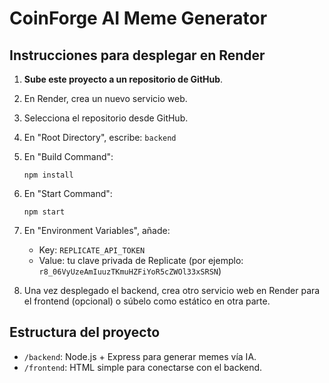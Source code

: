 
# CoinForge AI Meme Generator

## Instrucciones para desplegar en Render

1. **Sube este proyecto a un repositorio de GitHub**.
2. En Render, crea un nuevo servicio web.
3. Selecciona el repositorio desde GitHub.
4. En "Root Directory", escribe: `backend`
5. En "Build Command":  
   ```
   npm install
   ```
6. En "Start Command":  
   ```
   npm start
   ```
7. En "Environment Variables", añade:
   - Key: `REPLICATE_API_TOKEN`
   - Value: tu clave privada de Replicate (por ejemplo: `r8_06VyUzeAmIuuzTKmuHZFiYoR5cZWOl33xSRSN`)

8. Una vez desplegado el backend, crea otro servicio web en Render para el frontend (opcional) o súbelo como estático en otra parte.

## Estructura del proyecto

- `/backend`: Node.js + Express para generar memes vía IA.
- `/frontend`: HTML simple para conectarse con el backend.
